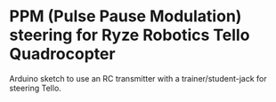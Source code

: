 # PPM (Pulse Pause Modulation) steering for Ryze Robotics Tello Quadrocopter

Arduino sketch to use an RC transmitter with a trainer/student-jack for steering Tello. 
